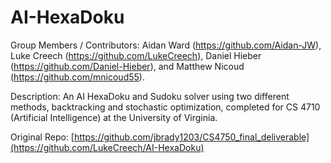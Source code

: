 # AI-HexaDoku
Group Members / Contributors: Aidan Ward (https://github.com/Aidan-JW), Luke Creech (https://github.com/LukeCreech), Daniel Hieber (https://github.com/Daniel-Hieber), and Matthew Nicoud (https://github.com/mnicoud55).

Description: An AI HexaDoku and Sudoku solver using two different methods, backtracking and stochastic optimization, completed for CS 4710 (Artificial Intelligence) at the University of Virginia.

Original Repo: [https://github.com/jbrady1203/CS4750_final_deliverable](https://github.com/LukeCreech/AI-HexaDoku)

